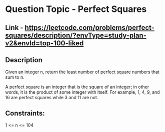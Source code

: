 # Question Topic - Perfect Squares

## Link - https://leetcode.com/problems/perfect-squares/description/?envType=study-plan-v2&envId=top-100-liked

## Description
Given an integer n, return the least number of perfect square numbers that sum to n.

A perfect square is an integer that is the square of an integer; in other words, it is the product of some integer with itself. For example, 1, 4, 9, and 16 are perfect squares while 3 and 11 are not.

## Constraints:

1 <= n <= 104
